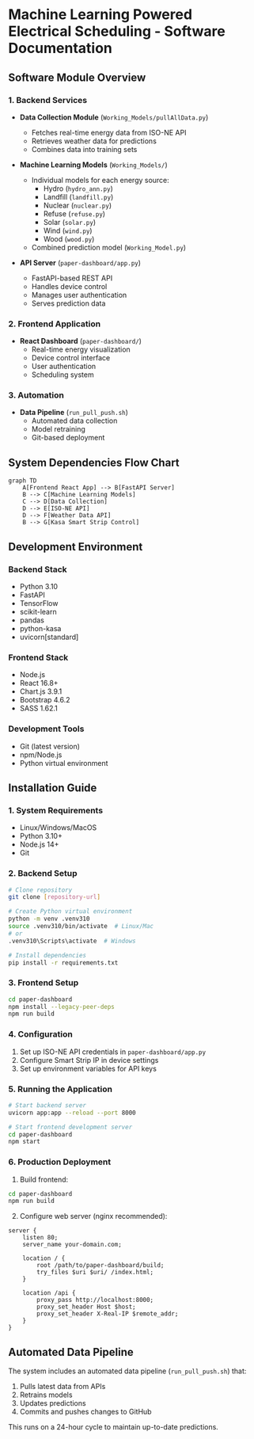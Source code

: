 # Machine Learning Powered Electrical Scheduling - Software Documentation

## Software Module Overview

### 1. Backend Services
- **Data Collection Module** (`Working_Models/pullAllData.py`)
  - Fetches real-time energy data from ISO-NE API
  - Retrieves weather data for predictions
  - Combines data into training sets

- **Machine Learning Models** (`Working_Models/`)
  - Individual models for each energy source:
    - Hydro (`hydro_ann.py`)
    - Landfill (`landfill.py`)
    - Nuclear (`nuclear.py`)
    - Refuse (`refuse.py`)
    - Solar (`solar.py`)
    - Wind (`wind.py`)
    - Wood (`wood.py`)
  - Combined prediction model (`Working_Model.py`)

- **API Server** (`paper-dashboard/app.py`)
  - FastAPI-based REST API
  - Handles device control
  - Manages user authentication
  - Serves prediction data

### 2. Frontend Application
- **React Dashboard** (`paper-dashboard/`)
  - Real-time energy visualization
  - Device control interface
  - User authentication
  - Scheduling system

### 3. Automation
- **Data Pipeline** (`run_pull_push.sh`)
  - Automated data collection
  - Model retraining
  - Git-based deployment

## System Dependencies Flow Chart

```mermaid
graph TD
    A[Frontend React App] --> B[FastAPI Server]
    B --> C[Machine Learning Models]
    C --> D[Data Collection]
    D --> E[ISO-NE API]
    D --> F[Weather Data API]
    B --> G[Kasa Smart Strip Control]
```

## Development Environment

### Backend Stack
- Python 3.10
- FastAPI
- TensorFlow
- scikit-learn
- pandas
- python-kasa
- uvicorn[standard]

### Frontend Stack
- Node.js
- React 16.8+
- Chart.js 3.9.1
- Bootstrap 4.6.2
- SASS 1.62.1

### Development Tools
- Git (latest version)
- npm/Node.js
- Python virtual environment

## Installation Guide

### 1. System Requirements
- Linux/Windows/MacOS
- Python 3.10+
- Node.js 14+
- Git

### 2. Backend Setup
```bash
# Clone repository
git clone [repository-url]

# Create Python virtual environment
python -m venv .venv310
source .venv310/bin/activate  # Linux/Mac
# or
.venv310\Scripts\activate  # Windows

# Install dependencies
pip install -r requirements.txt
```

### 3. Frontend Setup
```bash
cd paper-dashboard
npm install --legacy-peer-deps
npm run build
```

### 4. Configuration
1. Set up ISO-NE API credentials in `paper-dashboard/app.py`
2. Configure Smart Strip IP in device settings
3. Set up environment variables for API keys

### 5. Running the Application
```bash
# Start backend server
uvicorn app:app --reload --port 8000

# Start frontend development server
cd paper-dashboard
npm start
```

### 6. Production Deployment
1. Build frontend:
```bash
cd paper-dashboard
npm run build
```

2. Configure web server (nginx recommended):
```nginx
server {
    listen 80;
    server_name your-domain.com;

    location / {
        root /path/to/paper-dashboard/build;
        try_files $uri $uri/ /index.html;
    }

    location /api {
        proxy_pass http://localhost:8000;
        proxy_set_header Host $host;
        proxy_set_header X-Real-IP $remote_addr;
    }
}
```

## Automated Data Pipeline

The system includes an automated data pipeline (`run_pull_push.sh`) that:
1. Pulls latest data from APIs
2. Retrains models
3. Updates predictions
4. Commits and pushes changes to GitHub

This runs on a 24-hour cycle to maintain up-to-date predictions.
